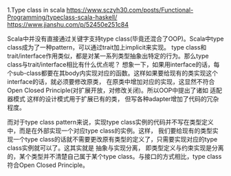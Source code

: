 1.Type class in scala
https://www.sczyh30.com/posts/Functional-Programming/typeclass-scala-haskell/
https://www.jianshu.com/p/52450e251c84

Scala中并没有直接通过关键字支持type class(毕竟还混合了OOP)。Scala中type class成为了一种pattern，可以通过trait加上implicit来实现。
type class和trait/interface作用类似，都是对某一系列类型抽象出特定的行为。那么type class与trait/interface相比有什么优点呢？
想象一下，如果用interface的话，每个sub-class都要在其body内实现对应的函数。这样如果要给现有的类实现这个interface的话，就必须要修改原类，
在原类中增加对应的实现，这显然不符合Open Closed Principle(对扩展开放，对修改关闭)。所以OOP中提出了诸如 适配器模式 这样的设计模式用于扩展已有的类，
但写各种adapter增加了代码的冗杂程度。

而对于type class pattern来说，实现type class实例的代码并不写在类型定义中，而是在外部实现一个对应type class的实例。这样，
我们要给现有的类型实现一个type class的话就不需要更改原有类型的定义了，只需要实现对应的type class实例就可以了。这其实就是 抽象与实现分离，
即类型定义与约束实现是分离的，某个类型并不清楚自己属于某个type class。与接口的方式相比，type class符合Open Closed Principle。
